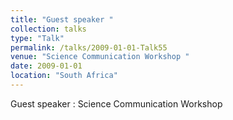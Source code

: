 ```yaml
---
title: "Guest speaker "
collection: talks
type: "Talk"
permalink: /talks/2009-01-01-Talk55
venue: "Science Communication Workshop "
date: 2009-01-01
location: "South Africa"
---
```


Guest speaker : Science Communication Workshop 
